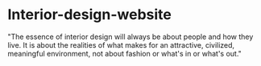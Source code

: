 # Interior-design-website
"The essence of interior design will always be about people and how they live. It is about the realities of what makes for an attractive, civilized, meaningful environment, not about fashion or what's in or what's out."
